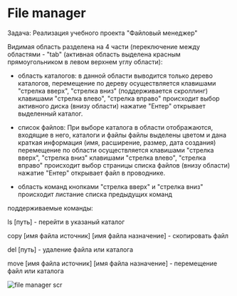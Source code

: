 # File manager

Задача: Реализация учебного проекта "Файловый менеджер"

Видимая область разделена на 4 части (переключение между областями - "tab" (активная область выделена красным прямоугольником в левом верхнем углу области):

- область каталогов: 
в данной области выводится только дерево каталогов, перемещение по дереву осуществляется клавишами "стрелка вверх", "стрелка вниз" (поддерживается скроллинг)
клавишами "стрелка влево", "стрелка вправо" происходит выбор активного диска (внизу области)
нажатие "Ентер" открывает выделенный каталог.


- список файлов:
При выборе каталога в области отображаются, входящие в него, каталоги и файлы 
файлы выделены цветом и дана краткая информация (имя, расширение, размер, дата создания)
перемещение по области осуществляется клавишами "стрелка вверх", "стрелка вниз"
клавишами "стрелка влево", "стрелка вправо" происходит выбор страницы списка файлов (внизу области)
нажатие "Ентер" открывает файл в проводнике.

- область команд
кнопками "стрелка вверх" и "стрелка вниз" происходит листание списка предыдущих команд

поддерживаемые команды:

ls [путь] - перейти в указаный каталог

copy [имя файла источник] [имя файла назначение] - скопировать файл

del [путь] - удаление файла или каталога

move [имя файла источник] [имя файла назначение] - перемещение  файл или каталога

![file manager scr](https://user-images.githubusercontent.com/96367384/151847583-9314456a-f208-4d11-95d9-6a32fd3d28aa.jpg)
